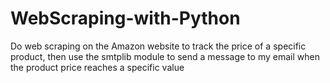 # WebScraping-with-Python
Do web scraping on the Amazon website to track the price of a specific product, then use the smtplib module to send a message to my email when the product price reaches a specific value
